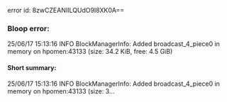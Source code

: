 error id: 8zwCZEANIILQUdO9I8XK0A==
### Bloop error:

25/06/17 15:13:16 INFO BlockManagerInfo: Added broadcast_4_piece0 in memory on hpomen:43133 (size: 34.2 KiB, free: 4.5 GiB)
#### Short summary: 

25/06/17 15:13:16 INFO BlockManagerInfo: Added broadcast_4_piece0 in memory on hpomen:43133 (size: 3...